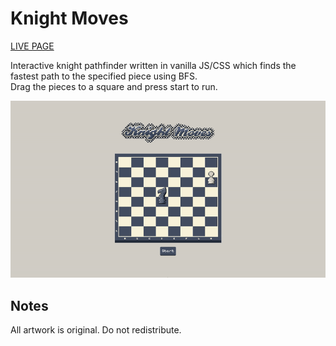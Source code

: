 # Knight Moves

<a href='https://jimmybowcott.github.io/knight-pathfinder/'>LIVE PAGE</a>

<p>Interactive knight pathfinder written in vanilla JS/CSS which finds the fastest path to the specified piece using BFS.<br>
Drag the pieces to a square and press start to run.</p>

![Demo](./dist/media/KnightMoves.gif)

## Notes
<p>All artwork is original. Do not redistribute.</p>
